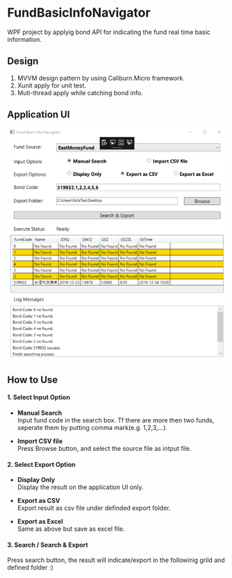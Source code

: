 # FundBasicInfoNavigator
WPF project by applyig bond API for indicating the fund real time basic information.

## Design
1. MVVM design pattern by using Caliburn.Micro framework.
2. Xunit apply for unit test.
3. Muti-thread apply while catching bond info.

## Application UI

![image](https://github.com/TheNickDeveloper/FundBasicInfoNavigator/blob/master/image/ApplicationUI.png)

## How to Use

#### 1. Select Input Option

- **Manual Search**  
    Input fund code in the search box. Tf there are more then two funds, seperate them by putting comma mark(e.g. 1,2,3,...).


- **Import CSV file**  
    Press Browse button, and select the source file as intput file.

#### 2. Select Export Option

- **Display Only**  
    Display the result on the application UI only.


- **Export as CSV**  
    Export result as csv file under definded export folder.


- **Export as Excel**  
    Same as above but save as excel file.
  
#### 3. Search / Search & Export

Press search button, the result will indicate/export in the followinig grild and defined folder :)
